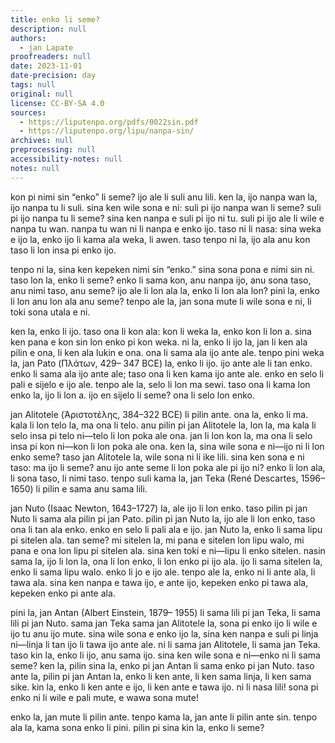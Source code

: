 ```yaml
---
title: enko li seme?
description: null
authors:
  - jan Lapate
proofreaders: null
date: 2023-11-01
date-precision: day
tags: null
original: null
license: CC-BY-SA 4.0
sources:
  - https://liputenpo.org/pdfs/0022sin.pdf
  - https://liputenpo.org/lipu/nanpa-sin/
archives: null
preprocessing: null
accessibility-notes: null
notes: null
---
```


kon pi nimi sin “enko” li seme? ijo ale li suli anu lili. ken la, ijo nanpa wan la, ijo nanpa tu li suli. sina ken wile sona e ni: suli pi ijo nanpa wan li seme? suli pi ijo nanpa tu li seme? sina ken nanpa e suli pi ijo ni tu. suli pi ijo ale li wile e nanpa tu wan. nanpa tu wan ni li nanpa e enko ijo. taso ni li nasa: sina weka e ijo la, enko ijo li kama ala weka, li awen. taso tenpo ni la, ijo ala anu kon taso li lon insa pi enko ijo.

tenpo ni la, sina ken kepeken nimi sin “enko.” sina sona pona e nimi sin ni. taso lon la, enko li seme? enko li sama kon, anu nanpa ijo, anu sona taso, anu nimi taso, anu seme? ijo ale li lon ala la, enko li lon ala lon? pini la, enko li lon anu lon ala anu seme? tenpo ale la, jan sona mute li wile sona e ni, li toki sona utala e ni.

ken la, enko li ijo. taso ona li kon ala: kon li weka la, enko kon li lon a. sina ken pana e kon sin lon enko pi kon weka. ni la, enko li ijo la, jan li ken ala pilin e ona, li ken ala lukin e ona. ona li sama ala ijo ante ale. tenpo pini weka la, jan Pato (Πλάτων, 429– 347 BCE) la, enko li ijo. ijo ante ale li tan enko. enko li sama ala ijo ante ale; taso ona li ken kama ijo ante ale. enko en selo li pali e sijelo e ijo ale. tenpo ale la, selo li lon ma sewi. taso ona li kama lon enko la, ijo li lon a. ijo en sijelo li seme? ona li selo lon enko.

jan Alitotele (Ἀριστοτέλης, 384–322 BCE) li pilin ante. ona la, enko li ma. kala li lon telo la, ma ona li telo. anu pilin pi jan Alitotele la, lon la, ma kala li selo insa pi telo ni—telo li lon poka ale ona. jan li lon kon la, ma ona li selo insa pi kon ni—kon li lon poka ale ona. ken la, sina wile sona e ni—ijo ni li lon enko seme? taso jan Alitotele la, wile sona ni li ike lili. sina ken sona e ni taso: ma ijo li seme? anu ijo ante seme li lon poka ale pi ijo ni? enko li lon ala, li sona taso, li nimi taso. tenpo suli kama la, jan Teka (René Descartes, 1596–1650) li pilin e sama anu sama lili.

jan Nuto (Isaac Newton, 1643–1727) la, ale ijo li lon enko. taso pilin pi jan Nuto li sama ala pilin pi jan Pato. pilin pi jan Nuto la, ijo ale li lon enko, taso ona li tan ala enko. enko en selo li pali ala e ijo. jan Nuto la, enko li sama lipu pi sitelen ala. tan seme? mi sitelen la, mi pana e sitelen lon lipu walo, mi pana e ona lon lipu pi sitelen ala. sina ken toki e ni—lipu li enko sitelen. nasin sama la, ijo li lon la, ona li lon enko, li lon enko pi ijo ala. ijo li sama sitelen la, enko li sama lipu walo. enko li jo e ijo ale. tenpo ale la, enko ni li ante ala, li tawa ala. sina ken nanpa e tawa ijo, e ante ijo, kepeken enko pi tawa ala, kepeken enko pi ante ala.

pini la, jan Antan (Albert Einstein, 1879– 1955) li sama lili pi jan Teka, li sama lili pi jan Nuto. sama jan Teka sama jan Alitotele la, sona pi enko ijo li wile e ijo tu anu ijo mute. sina wile sona e enko ijo la, sina ken nanpa e suli pi linja ni—linja li tan ijo li tawa ijo ante ale. ni li sama jan Alitotele, li sama jan Teka. taso kin la, enko li ijo, anu sama ijo. sina ken wile sona e ni—enko ni li sama seme? ken la, pilin sina la, enko pi jan Antan li sama enko pi jan Nuto. taso ante la, pilin pi jan Antan la, enko li ken ante, li ken sama linja, li ken sama sike. kin la, enko li ken ante e ijo, li ken ante e tawa ijo. ni li nasa lili! sona pi enko ni li wile e pali mute, e wawa sona mute!

enko la, jan mute li pilin ante. tenpo kama la, jan ante li pilin ante sin. tenpo ala la, kama sona enko li pini. pilin pi sina kin la, enko li seme?
